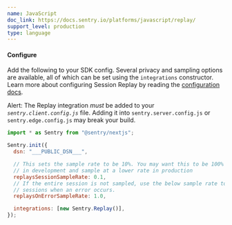 ```yaml
---
name: JavaScript
doc_link: https://docs.sentry.io/platforms/javascript/replay/
support_level: production
type: language
---
```


#### Configure

Add the following to your SDK config. Several privacy and sampling options are available, all of which can be set using the `integrations` constructor. Learn more about configuring Session Replay by reading the [configuration docs](https://docs.sentry.io/platforms/javascript/guides/nextjs/session-replay/).

Alert: The Replay integration _must_ be added to your _`sentry.client.config.js`_ file. Adding it into `sentry.server.config.js` or `sentry.edge.config.js` may break your build.

```javascript {filename:sentry.client.config.js}
import * as Sentry from "@sentry/nextjs";

Sentry.init({
  dsn: "___PUBLIC_DSN___",

  // This sets the sample rate to be 10%. You may want this to be 100% while
  // in development and sample at a lower rate in production
  replaysSessionSampleRate: 0.1,
  // If the entire session is not sampled, use the below sample rate to sample
  // sessions when an error occurs.
  replaysOnErrorSampleRate: 1.0,

  integrations: [new Sentry.Replay()],
});
```
